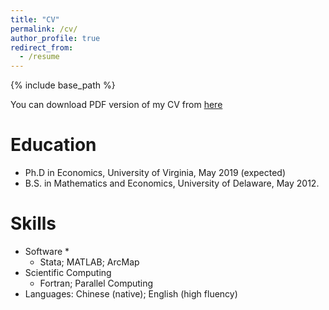 ```yaml
---
title: "CV"
permalink: /cv/
author_profile: true
redirect_from:
  - /resume
---
```


{% include base_path %}

You can download PDF version of my CV from [here](https://www.dropbox.com/s/q9hkdrloeufew83/Lin_CV.pdf?dl=0)

Education
======
* Ph.D in Economics, University of Virginia, May 2019 (expected)
* B.S. in Mathematics and Economics, University of Delaware, May 2012.

Skills
======
* Software *
  * Stata; MATLAB; ArcMap
* Scientific Computing
  * Fortran; Parallel Computing
* Languages: Chinese (native); English (high fluency)  
